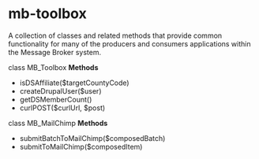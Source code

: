 mb-toolbox
==========

A collection of classes and related methods that provide common functionality for many of the producers and consumers applications within the Message Broker system.

class MB_Toolbox
**Methods**
- isDSAffiliate($targetCountyCode)
- createDrupalUser($user)
- getDSMemberCount()
- curlPOST($curlUrl, $post)

class MB_MailChimp
**Methods**
- submitBatchToMailChimp($composedBatch)
- submitToMailChimp($composedItem)
